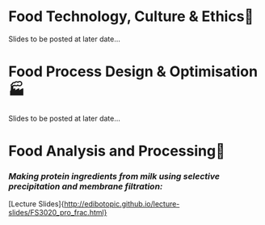 # Food Technology, Culture & Ethics:green_salad:
Slides to be posted at later date...

# Food Process Design & Optimisation:factory:
Slides to be posted at later date...

# Food Analysis and Processing:microscope:
### *Making protein ingredients from milk using **selective precipitation** and **membrane filtration**:*

[Lecture Slides]{http://edibotopic.github.io/lecture-slides/FS3020_pro_frac.html}
